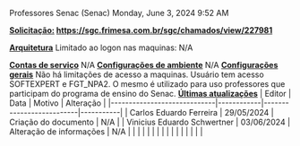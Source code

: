 Professores Senac (Senac)
Monday, June 3, 2024
9:52 AM

**<u>Solicitação:</u> <https://sgc.frimesa.com.br/sgc/chamados/view/227981>**

**<u>Arquitetura</u>**
Limitado ao logon nas maquinas: N/A

**<u>Contas de serviço</u>**
N/A
**<u>Configurações de ambiente</u>**
N/A
**<u>Configurações gerais</u>**
Não há limitações de acesso a maquinas. Usuário tem acesso SOFTEXPERT e FGT_NPA2. O mesmo é utilizado para uso professores que participam do programa de ensino do Senac.
**<u>Últimas atualizações</u>**
| Editor                      | Data       | Motivo                   | Alteração |
|-----------------------------|------------|--------------------------|-----------|
| Carlos Eduardo Ferreira     | 29/05/2024 | Criação do documento     | N/A       |
| Vinicius Eduardo Schwertner | 03/06/2024 | Alteração de informações | N/A       |
|                             |            |                          |           |
|                             |            |                          |           |
|                             |            |                          |           |

